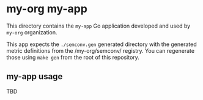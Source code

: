 # my-org my-app

This directory contains the `my-app` Go application developed and used by `my-org` organization.

This app expects the `./semconv.gen` generated directory with the generated
metric definitions from the /my-org/semconv/ registry. You can regenerate those 
using `make gen` from the root of this repository.

## my-app usage

TBD
